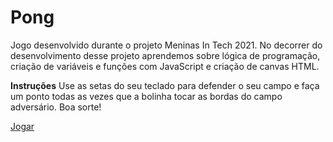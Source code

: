 # Pong

Jogo desenvolvido durante o projeto Meninas In Tech 2021. No decorrer do desenvolvimento desse projeto aprendemos sobre lógica de programação, criação de variáveis e funções com JavaScript e criação de canvas HTML.  

**Instruções**
Use as setas do seu teclado para defender o seu campo e faça um ponto todas as vezes que a bolinha tocar as bordas do campo adversário. Boa sorte!  

[Jogar](https://jeannads.github.io/pong-jogo/)

